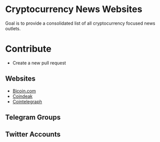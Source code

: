 # Cryptocurrency News Websites
Goal is to provide a consolidated list of all cryptocurrency focused news outlets.

# Contribute
* Create a new pull request

## Websites
* [Bicoin.com](https://news.bitcoin.com/)
* [Coindeak](https://www.coindesk.com/)
* [Cointelegraph](https://cointelegraph.com)

## Telegram Groups

## Twitter Accounts